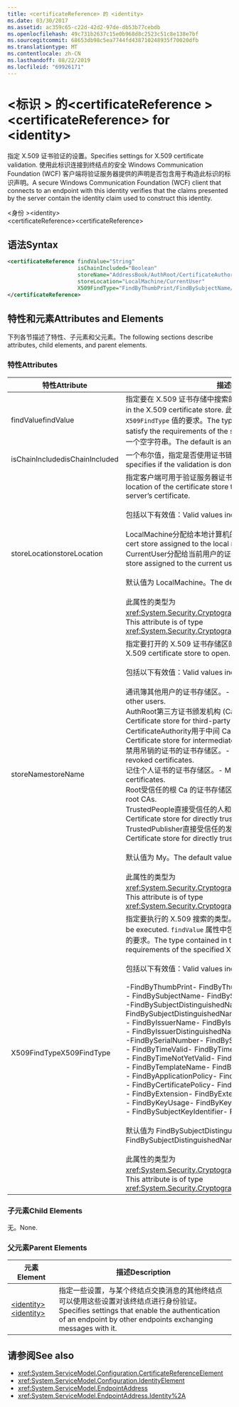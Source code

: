 ```yaml
---
title: <certificateReference> 的 <identity>
ms.date: 03/30/2017
ms.assetid: ac359c65-c22d-42d2-97de-db53b77cebdb
ms.openlocfilehash: 49c731b2637c15e0b968d8c2523c51c8e138e7bf
ms.sourcegitcommit: 68653db98c5ea7744fd438710248935f70020dfb
ms.translationtype: MT
ms.contentlocale: zh-CN
ms.lasthandoff: 08/22/2019
ms.locfileid: "69926171"
---
```

# <a name="certificatereference-for-identity"></a><span data-ttu-id="e3a41-102">\<标识 > 的\<certificateReference ></span><span class="sxs-lookup"><span data-stu-id="e3a41-102">\<certificateReference> for \<identity></span></span>
<span data-ttu-id="e3a41-103">指定 X.509 证书验证的设置。</span><span class="sxs-lookup"><span data-stu-id="e3a41-103">Specifies settings for X.509 certificate validation.</span></span> <span data-ttu-id="e3a41-104">使用此标识连接到终结点的安全 Windows Communication Foundation (WCF) 客户端将验证服务器提供的声明是否包含用于构造此标识的标识声明。</span><span class="sxs-lookup"><span data-stu-id="e3a41-104">A secure Windows Communication Foundation (WCF) client that connects to an endpoint with this identity verifies that the claims presented by the server contain the identity claim used to construct this identity.</span></span>  
  
 <span data-ttu-id="e3a41-105">\<身份 ></span><span class="sxs-lookup"><span data-stu-id="e3a41-105">\<identity></span></span>  
<span data-ttu-id="e3a41-106">\<certificateReference></span><span class="sxs-lookup"><span data-stu-id="e3a41-106">\<certificateReference></span></span>  
  
## <a name="syntax"></a><span data-ttu-id="e3a41-107">语法</span><span class="sxs-lookup"><span data-stu-id="e3a41-107">Syntax</span></span>  
  
```xml  
<certificateReference findValue="String"
                      isChainIncluded="Boolean"
                      storeName="AddressBook/AuthRoot/CertificateAuthority/Disallowed/My/Root/TrustedPeople/TrustedPublisher"
                      storeLocation="LocalMachine/CurrentUser"
                      X509FindType="FindByThumbPrint/FindBySubjectName/FindBySubjectDistinguishedName/FindByIssuerName/FindByIssuerDistinguishedName/FindBySerialNumber/FindByTimeValid/FindByTimeNotYetValid/FindByTemplateName/FindByApplicationPolicy/FindByCertificatePolicy/FindByExtension/FindByKeyUsage/FindBySubjectKeyIdentifier">
</certificateReference>
```  
  
## <a name="attributes-and-elements"></a><span data-ttu-id="e3a41-108">特性和元素</span><span class="sxs-lookup"><span data-stu-id="e3a41-108">Attributes and Elements</span></span>  
 <span data-ttu-id="e3a41-109">下列各节描述了特性、子元素和父元素。</span><span class="sxs-lookup"><span data-stu-id="e3a41-109">The following sections describe attributes, child elements, and parent elements.</span></span>  
  
### <a name="attributes"></a><span data-ttu-id="e3a41-110">特性</span><span class="sxs-lookup"><span data-stu-id="e3a41-110">Attributes</span></span>  
  
|<span data-ttu-id="e3a41-111">特性</span><span class="sxs-lookup"><span data-stu-id="e3a41-111">Attribute</span></span>|<span data-ttu-id="e3a41-112">描述</span><span class="sxs-lookup"><span data-stu-id="e3a41-112">Description</span></span>|  
|---------------|-----------------|  
|<span data-ttu-id="e3a41-113">findValue</span><span class="sxs-lookup"><span data-stu-id="e3a41-113">findValue</span></span>|<span data-ttu-id="e3a41-114">指定要在 X.509 证书存储中搜索的值。</span><span class="sxs-lookup"><span data-stu-id="e3a41-114">Specifies the value to search for in the X.509 certificate store.</span></span> <span data-ttu-id="e3a41-115">此属性中包含的类型必须满足指定的 `X509FindType` 值的要求。</span><span class="sxs-lookup"><span data-stu-id="e3a41-115">The type contained in this attribute must satisfy the requirements of the specified `X509FindType` value.</span></span> <span data-ttu-id="e3a41-116">默认值为一个空字符串。</span><span class="sxs-lookup"><span data-stu-id="e3a41-116">The default is an empty string.</span></span>|  
|<span data-ttu-id="e3a41-117">isChainIncluded</span><span class="sxs-lookup"><span data-stu-id="e3a41-117">isChainIncluded</span></span>|<span data-ttu-id="e3a41-118">一个布尔值，指定是否使用证书链来执行验证。</span><span class="sxs-lookup"><span data-stu-id="e3a41-118">A Boolean value that specifies if the validation is done using a certificate chain.</span></span>|  
|<span data-ttu-id="e3a41-119">storeLocation</span><span class="sxs-lookup"><span data-stu-id="e3a41-119">storeLocation</span></span>|<span data-ttu-id="e3a41-120">指定客户端可用于验证服务器证书的证书存储的位置。</span><span class="sxs-lookup"><span data-stu-id="e3a41-120">Specifies the location of the certificate store that the client can use to validate the server’s certificate.</span></span><br /><br /> <span data-ttu-id="e3a41-121">包括以下有效值：</span><span class="sxs-lookup"><span data-stu-id="e3a41-121">Valid values include the following:</span></span><br /><br /> <span data-ttu-id="e3a41-122">LocalMachine分配给本地计算机的证书存储区。</span><span class="sxs-lookup"><span data-stu-id="e3a41-122">-   LocalMachine: The cert store assigned to the local machine.</span></span><br /><span data-ttu-id="e3a41-123">CurrentUser分配给当前用户的证书存储区。</span><span class="sxs-lookup"><span data-stu-id="e3a41-123">-   CurrentUser: The cert store assigned to the current user.</span></span><br /><br /> <span data-ttu-id="e3a41-124">默认值为 LocalMachine。</span><span class="sxs-lookup"><span data-stu-id="e3a41-124">The default value is LocalMachine.</span></span><br /><br /> <span data-ttu-id="e3a41-125">此属性的类型为 <xref:System.Security.Cryptography.X509Certificates.StoreLocation>。</span><span class="sxs-lookup"><span data-stu-id="e3a41-125">This attribute is of type <xref:System.Security.Cryptography.X509Certificates.StoreLocation>.</span></span>|  
|<span data-ttu-id="e3a41-126">storeName</span><span class="sxs-lookup"><span data-stu-id="e3a41-126">storeName</span></span>|<span data-ttu-id="e3a41-127">指定要打开的 X.509 证书存储区的名称。</span><span class="sxs-lookup"><span data-stu-id="e3a41-127">Specifies the name of the X.509 certificate store to open.</span></span><br /><br /> <span data-ttu-id="e3a41-128">包括以下有效值：</span><span class="sxs-lookup"><span data-stu-id="e3a41-128">Valid values include the following:</span></span><br /><br /> <span data-ttu-id="e3a41-129">通讯簿其他用户的证书存储区。</span><span class="sxs-lookup"><span data-stu-id="e3a41-129">-   AddressBook: Certificate store for other users.</span></span><br /><span data-ttu-id="e3a41-130">AuthRoot第三方证书颁发机构 (Ca) 的证书存储区。</span><span class="sxs-lookup"><span data-stu-id="e3a41-130">-   AuthRoot: Certificate store for third-party certification authorities (CAs).</span></span><br /><span data-ttu-id="e3a41-131">CertificateAuthority用于中间 Ca 的证书存储区。</span><span class="sxs-lookup"><span data-stu-id="e3a41-131">-   CertificateAuthority: Certificate store for intermediate CAs.</span></span><br /><span data-ttu-id="e3a41-132">禁用吊销的证书的证书存储区。</span><span class="sxs-lookup"><span data-stu-id="e3a41-132">-   Disallowed: Certificate store for revoked certificates.</span></span><br /><span data-ttu-id="e3a41-133">记住个人证书的证书存储区。</span><span class="sxs-lookup"><span data-stu-id="e3a41-133">-   My: Certificate store for personal certificates.</span></span><br /><span data-ttu-id="e3a41-134">Root受信任的根 Ca 的证书存储区。</span><span class="sxs-lookup"><span data-stu-id="e3a41-134">-   Root: Certificate store for trusted root CAs.</span></span><br /><span data-ttu-id="e3a41-135">TrustedPeople直接受信任的人和资源的证书存储区。</span><span class="sxs-lookup"><span data-stu-id="e3a41-135">-   TrustedPeople: Certificate store for directly trusted people and resources.</span></span><br /><span data-ttu-id="e3a41-136">TrustedPublisher直接受信任的发布者的证书存储区。</span><span class="sxs-lookup"><span data-stu-id="e3a41-136">-   TrustedPublisher: Certificate store for directly trusted publishers.</span></span><br /><br /> <span data-ttu-id="e3a41-137">默认值为 My。</span><span class="sxs-lookup"><span data-stu-id="e3a41-137">The default value is My.</span></span><br /><br /> <span data-ttu-id="e3a41-138">此属性的类型为 <xref:System.Security.Cryptography.X509Certificates.StoreName>。</span><span class="sxs-lookup"><span data-stu-id="e3a41-138">This attribute is of type <xref:System.Security.Cryptography.X509Certificates.StoreName>.</span></span>|  
|<span data-ttu-id="e3a41-139">X509FindType</span><span class="sxs-lookup"><span data-stu-id="e3a41-139">X509FindType</span></span>|<span data-ttu-id="e3a41-140">指定要执行的 X.509 搜索的类型。</span><span class="sxs-lookup"><span data-stu-id="e3a41-140">Specifies the type of X.509 search to be executed.</span></span> <span data-ttu-id="e3a41-141">`findValue` 属性中包含的类型必须满足指定 X509FindType 的要求。</span><span class="sxs-lookup"><span data-stu-id="e3a41-141">The type contained in the `findValue` attribute must satisfy the requirements of the specified X509FindType.</span></span><br /><br /> <span data-ttu-id="e3a41-142">包括以下有效值：</span><span class="sxs-lookup"><span data-stu-id="e3a41-142">Valid values include the following:</span></span><br /><br /> <span data-ttu-id="e3a41-143">-FindByThumbPrint</span><span class="sxs-lookup"><span data-stu-id="e3a41-143">-   FindByThumbPrint</span></span><br /><span data-ttu-id="e3a41-144">-   FindBySubjectName</span><span class="sxs-lookup"><span data-stu-id="e3a41-144">-   FindBySubjectName</span></span><br /><span data-ttu-id="e3a41-145">-FindBySubjectDistinguishedName</span><span class="sxs-lookup"><span data-stu-id="e3a41-145">-   FindBySubjectDistinguishedName</span></span><br /><span data-ttu-id="e3a41-146">- FindByIssuerName</span><span class="sxs-lookup"><span data-stu-id="e3a41-146">-   FindByIssuerName</span></span><br /><span data-ttu-id="e3a41-147">- FindByIssuerDistinguishedName</span><span class="sxs-lookup"><span data-stu-id="e3a41-147">-   FindByIssuerDistinguishedName</span></span><br /><span data-ttu-id="e3a41-148">-FindBySerialNumber</span><span class="sxs-lookup"><span data-stu-id="e3a41-148">-   FindBySerialNumber</span></span><br /><span data-ttu-id="e3a41-149">-   FindByTimeValid</span><span class="sxs-lookup"><span data-stu-id="e3a41-149">-   FindByTimeValid</span></span><br /><span data-ttu-id="e3a41-150">-   FindByTimeNotYetValid</span><span class="sxs-lookup"><span data-stu-id="e3a41-150">-   FindByTimeNotYetValid</span></span><br /><span data-ttu-id="e3a41-151">- FindByTemplateName</span><span class="sxs-lookup"><span data-stu-id="e3a41-151">-   FindByTemplateName</span></span><br /><span data-ttu-id="e3a41-152">-   FindByApplicationPolicy</span><span class="sxs-lookup"><span data-stu-id="e3a41-152">-   FindByApplicationPolicy</span></span><br /><span data-ttu-id="e3a41-153">-   FindByCertificatePolicy</span><span class="sxs-lookup"><span data-stu-id="e3a41-153">-   FindByCertificatePolicy</span></span><br /><span data-ttu-id="e3a41-154">- FindByExtension</span><span class="sxs-lookup"><span data-stu-id="e3a41-154">-   FindByExtension</span></span><br /><span data-ttu-id="e3a41-155">- FindByKeyUsage</span><span class="sxs-lookup"><span data-stu-id="e3a41-155">-   FindByKeyUsage</span></span><br /><span data-ttu-id="e3a41-156">-   FindBySubjectKeyIdentifier</span><span class="sxs-lookup"><span data-stu-id="e3a41-156">-   FindBySubjectKeyIdentifier</span></span><br /><br /> <span data-ttu-id="e3a41-157">默认值为 FindBySubjectDistinguishedName。</span><span class="sxs-lookup"><span data-stu-id="e3a41-157">The default value is FindBySubjectDistinguishedName.</span></span><br /><br /> <span data-ttu-id="e3a41-158">此属性的类型为 <xref:System.Security.Cryptography.X509Certificates.X509FindType>。</span><span class="sxs-lookup"><span data-stu-id="e3a41-158">This attribute is of type <xref:System.Security.Cryptography.X509Certificates.X509FindType>.</span></span>|  
  
### <a name="child-elements"></a><span data-ttu-id="e3a41-159">子元素</span><span class="sxs-lookup"><span data-stu-id="e3a41-159">Child Elements</span></span>  
 <span data-ttu-id="e3a41-160">无。</span><span class="sxs-lookup"><span data-stu-id="e3a41-160">None.</span></span>  
  
### <a name="parent-elements"></a><span data-ttu-id="e3a41-161">父元素</span><span class="sxs-lookup"><span data-stu-id="e3a41-161">Parent Elements</span></span>  
  
|<span data-ttu-id="e3a41-162">元素</span><span class="sxs-lookup"><span data-stu-id="e3a41-162">Element</span></span>|<span data-ttu-id="e3a41-163">描述</span><span class="sxs-lookup"><span data-stu-id="e3a41-163">Description</span></span>|  
|-------------|-----------------|  
|[<span data-ttu-id="e3a41-164">\<identity></span><span class="sxs-lookup"><span data-stu-id="e3a41-164">\<identity></span></span>](identity.md)|<span data-ttu-id="e3a41-165">指定一些设置，与某个终结点交换消息的其他终结点可以使用这些设置对该终结点进行身份验证。</span><span class="sxs-lookup"><span data-stu-id="e3a41-165">Specifies settings that enable the authentication of an endpoint by other endpoints exchanging messages with it.</span></span>|  
  
## <a name="see-also"></a><span data-ttu-id="e3a41-166">请参阅</span><span class="sxs-lookup"><span data-stu-id="e3a41-166">See also</span></span>

- <xref:System.ServiceModel.Configuration.CertificateReferenceElement>
- <xref:System.ServiceModel.Configuration.IdentityElement>
- <xref:System.ServiceModel.EndpointAddress>
- <xref:System.ServiceModel.EndpointAddress.Identity%2A>
